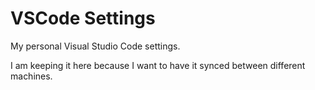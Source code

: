 # VSCode Settings

My personal Visual Studio Code settings.

I am keeping it here because I want to have it synced between different machines.
